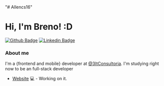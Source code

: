 "# Allencs16" 

# Hi, I'm Breno! :D

[![Github Badge](https://img.shields.io/badge/-Github-000?style=flat-square&logo=Github&logoColor=white&link=https://github.com/Allencs16)](https://github.com/Allencs16)
[![Linkedin Badge](https://img.shields.io/badge/-LinkedIn-blue?style=flat-square&logo=Linkedin&logoColor=white&link=https://www.linkedin.com/in/breno-alencar-5015631a3/)](https://www.linkedin.com/in/breno-alencar-5015631a3/)

### About me
I'm a {frontend and mobile} developer at [@3ItConsultoria](https://3itconsultoria.com.br/).
I'm studying right now to be an full-stack developer 

- [Website](https://github.com/Allencs16) 💻 - Working on it.
